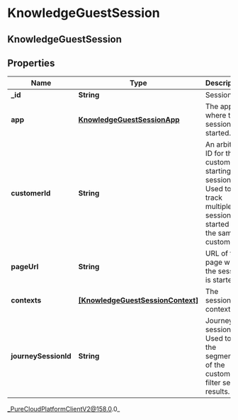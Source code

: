 # KnowledgeGuestSession

## KnowledgeGuestSession

## Properties

|Name | Type | Description | Notes|
|------------ | ------------- | ------------- | -------------|
| **_id** | **String** | Session ID. | [optional] |
| **app** | [**KnowledgeGuestSessionApp**](KnowledgeGuestSessionApp) | The app where the session is started. | |
| **customerId** | **String** | An arbitrary ID for the customer starting the session. Used to track multiple sessions started by the same customer. | |
| **pageUrl** | **String** | URL of the page where the session is started. | [optional] |
| **contexts** | [**[KnowledgeGuestSessionContext]**](KnowledgeGuestSessionContext) | The session contexts. | [optional] |
| **journeySessionId** | **String** | Journey session ID. Used to get the segments of the customer to filter search results. | [optional] |



_PureCloudPlatformClientV2@158.0.0_
